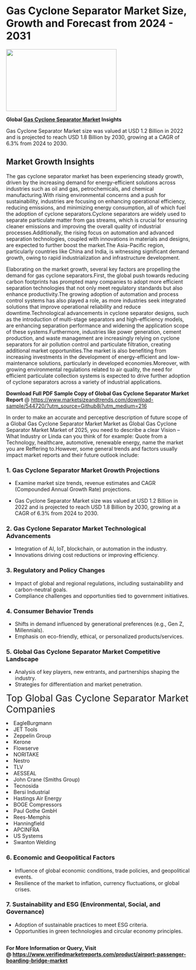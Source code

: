 <H1>Gas Cyclone Separator Market Size, Growth and Forecast from 2024 - 2031</H1><img class="aligncenter size-medium wp-image-584254" src="https://thirdeyenews.in/wp-content/uploads/2024/09/Global-Market-Research-300x168.jpeg" alt="" width="300" height="168" /><p><strong>Global&nbsp;<a href="https://www.marketsizeandtrends.com/download-sample/544720/?utm_source=Github8j?utm_medium=216">Gas Cyclone Separator Market</a> Insights</strong></p><p>Gas Cyclone Separator Market size was valued at USD 1.2 Billion in 2022 and is projected to reach USD 1.8 Billion by 2030, growing at a CAGR of 6.3% from 2024 to 2030.</p><p><h2>Market Growth Insights</h2> The gas cyclone separator market has been experiencing steady growth, driven by the increasing demand for energy-efficient solutions across industries such as oil and gas, petrochemicals, and chemical manufacturing.With rising environmental concerns and a push for sustainability, industries are focusing on enhancing operational efficiency, reducing emissions, and minimizing energy consumption, all of which fuel the adoption of cyclone separators.Cyclone separators are widely used to separate particulate matter from gas streams, which is crucial for ensuring cleaner emissions and improving the overall quality of industrial processes.Additionally, the rising focus on automation and advanced separation technologies, coupled with innovations in materials and designs, are expected to further boost the market.The Asia-Pacific region, particularly countries like China and India, is witnessing significant demand growth, owing to rapid industrialization and infrastructure development.<p>Elaborating on the market growth, several key factors are propelling the demand for gas cyclone separators.First, the global push towards reducing carbon footprints has prompted many companies to adopt more efficient separation technologies that not only meet regulatory standards but also enhance productivity.The growing adoption of automation and process control systems has also played a role, as more industries seek integrated solutions that improve operational reliability and reduce downtime.Technological advancements in cyclone separator designs, such as the introduction of multi-stage separators and high-efficiency models, are enhancing separation performance and widening the application scope of these systems.Furthermore, industries like power generation, cement production, and waste management are increasingly relying on cyclone separators for air pollution control and particulate filtration, creating additional market opportunities.The market is also benefiting from increasing investments in the development of energy-efficient and low-maintenance solutions, particularly in developed economies.Moreover, with growing environmental regulations related to air quality, the need for efficient particulate collection systems is expected to drive further adoption of cyclone separators across a variety of industrial applications.<p><span class=""><strong>Download Full PDF Sample Copy of Global Gas Cyclone Separator Market Report</strong> @ <a href="https://www.marketsizeandtrends.com/download-sample/544720/?utm_source=Github8j?utm_medium=216" target="_blank">https://www.marketsizeandtrends.com/download-sample/544720/?utm_source=Github8j?utm_medium=216</a></span></p><p>In order to make an accurate and perceptive description of future scope of a Global&nbsp;Gas Cyclone Separator Market Market as Global&nbsp;Gas Cyclone Separator Market Market of 2025, you need to describe a clear Vision &ndash; What Industry or Linda can you think of for example: Quote from a Technology, healthcare, automotive, renewable energy, name the market you are Reffering to.However, some general trends and factors usually impact market reports and their future outlook include:</p><h3>1.&nbsp;<strong>Gas Cyclone Separator Market Growth Projections</strong></h3><ul><li>Examine market size trends, revenue estimates and CAGR (Compounded Annual Growth Rate) projections.</li><li><p>Gas Cyclone Separator Market size was valued at USD 1.2 Billion in 2022 and is projected to reach USD 1.8 Billion by 2030, growing at a CAGR of 6.3% from 2024 to 2030.</p></li></ul><h3>2.&nbsp;<strong>Gas Cyclone Separator Market Technological Advancements</strong></h3><ul><li>Integration of AI, IoT, blockchain, or automation in the industry.</li><li>Innovations driving cost reductions or improving efficiency.</li></ul><h3>3.&nbsp;<strong>Regulatory and Policy Changes</strong></h3><ul><li>Impact of global and regional regulations, including sustainability and carbon-neutral goals.</li><li>Compliance challenges and opportunities tied to government initiatives.</li></ul><h3>4.&nbsp;<strong>Consumer Behavior Trends</strong></h3><ul><li>Shifts in demand influenced by generational preferences (e.g., Gen Z, Millennials).</li><li>Emphasis on eco-friendly, ethical, or personalized products/services.</li></ul><h3>5.&nbsp;<strong>Global Gas Cyclone Separator Market Competitive Landscape</strong></h3><ul><li>Analysis of key players, new entrants, and partnerships shaping the industry.</li><li>Strategies for differentiation and market penetration.</li></ul><p data-pm-slice="1 1 []"><span style="color: inherit; font-family: inherit; font-size: 25px;">Top Global Gas Cyclone Separator Market Companies</span></p><div class="" data-test-id=""><p><li>EagleBurgmann</li><li> JET Tools</li><li> Zeppelin Group</li><li> Kerone</li><li> Flowserve</li><li> NORITAKE</li><li> Nestro</li><li> TLV</li><li> AESSEAL</li><li> John Crane (Smiths Group)</li><li> Tecnosida</li><li> Bersi Industrial</li><li> Hastings Air Energy</li><li> BOGE Compressors</li><li> Paul Gothe GmbH</li><li> Rees-Memphis</li><li> Hanningfield</li><li> APCINFRA</li><li> US Systems</li><li> Swanton Welding</li></p></div><h3>6.&nbsp;<strong>Economic and Geopolitical Factors</strong></h3><ul><li>Influence of global economic conditions, trade policies, and geopolitical events.</li><li>Resilience of the market to inflation, currency fluctuations, or global crises.</li></ul><h3>7.&nbsp;<strong>Sustainability and ESG (Environmental, Social, and Governance)</strong></h3><ul><li>Adoption of sustainable practices to meet ESG criteria.</li><li>Opportunities in green technologies and circular economy principles.</li></ul><h2><strong style="font-size: 14px;">For More Information or Query, Visit @&nbsp;</strong><a style="background-color: #ffffff; font-size: 14px;" href="https://www.marketsizeandtrends.com/report/gas-cyclone-separator-market/" target="_blank">https://www.verifiedmarketreports.com/product/airport-passenger-boarding-bridge-market</a></h2>
